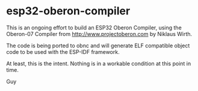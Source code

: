 # esp32-oberon-compiler

This is an ongoing effort to build an ESP32 Oberon Compiler, using the Oberon-07 Compiler from http://www.projectoberon.com by Niklaus Wirth. 

The code is being ported to obnc and will generate ELF compatible object code to be used with the ESP-IDF framework.

At least, this is the intent. Nothing is in a workable condition at this point in time.

Guy
